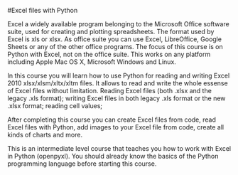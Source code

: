 #Excel files with Python

Excel a widely available program belonging to the Microsoft Office software suite, used for creating and plotting spreadsheets. The format used by Excel is xls or xlsx. As office suite you can use Excel, LibreOffice, Google Sheets or any of the other office programs. The focus of this course is on Python with Excel, not on the office suite. This works on any platform including Apple Mac OS X, Microsoft Windows and Linux. 

In this course you will learn how to use Python for reading and writing Excel 2010 xlsx/xlsm/xltx/xltm files. It allows to read and write the whole essense of Excel files without limitation. Reading Excel files (both .xlsx and the legacy .xls format); writing Excel files in both legacy .xls format or the new .xlsx format; reading cell values;

After completing this course you can create Excel files from code, read Excel files with Python, add images to your Excel file from code, create all kinds of charts and more.

This is an intermediate level course that teaches you how to work with Excel in Python (openpyxl). You should already know the basics of the Python programming language before starting this course.
